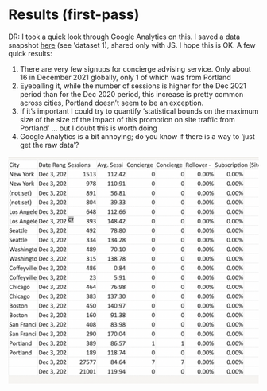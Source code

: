 # Results (first-pass)

DR: I took a quick look through Google Analytics on this. I saved a data snapshot [here](https://www.dropbox.com/s/lquhw7a2jq8s3pz/portland%20vs%20comparison%20citiesAnalytics%20TLYCS%20-%20all%20domains%20portland%20another%20try%2020211203-20220102%2020201203-20210102.xlsx?dl=0) (see 'dataset 1),  shared only with JS. I hope this is OK. A few quick results:

1. There are very few signups for concierge advising service. Only about 16 in December 2021 globally, only 1 of which was from Portland
2. Eyeballing it, while the number of sessions is higher for the Dec 2021 period than for the Dec 2020 period, this increase is pretty common across cities, Portland doesn’t seem to be an exception.
3. If it’s important I could try to quantify ‘statistical  bounds on the maximum size of the size of the impact of this promotion on site traffic from Portland’ … but I doubt this is worth doing
4. Google Analytics is a bit annoying; do you know if there is a way to ‘just get the raw data’?

![](<../../../.gitbook/assets/image (3).png>)
